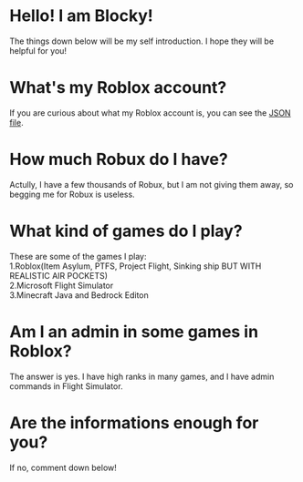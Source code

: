 # Hello! I am Blocky!
The things down below will be my self introduction. I hope they will be helpful for you!

# What's my Roblox account?
If you are curious about what my Roblox account is, you can see the <a href="https://github.com/Blocky-Roblox/Blocky-Self-introduction/tree/others/">JSON file</a>.

# How much Robux do I have?
Actully, I have a few thousands of Robux, but I am not giving them away, so begging me for Robux is useless.

# What kind of games do I play?
These are some of the games I play:
<br>1.Roblox(Item Asylum, PTFS, Project Flight, Sinking ship BUT WITH REALISTIC AIR POCKETS)
<br>2.Microsoft Flight Simulator
<br>3.Minecraft Java and Bedrock Editon

# Am I an admin in some games in Roblox?
The answer is yes. I have high ranks in many games, and I have admin commands in Flight Simulator.

# Are the informations enough for you?
If no, comment down below!
